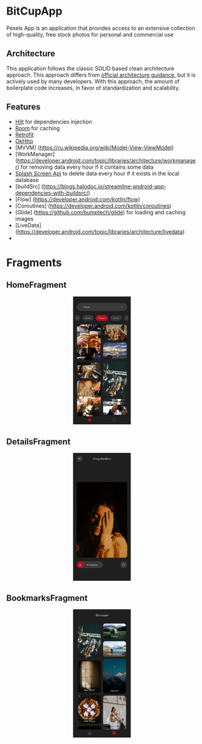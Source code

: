 # BitCupApp
Pexels App is an application that provides access to an extensive collection of high-quality, free stock photos for personal and commercial use

## Architecture
This application follows the classic SOLID based clean architecture approach. This approach differs from
[official architecture guidance](https://developer.android.com/topic/architecture), but it is actively used by many developers.
With this approach, the amount of boilerplate code increases, in favor of standardization and scalability.

## Features
- [Hilt](https://developer.android.com/training/dependency-injection/hilt-android) for dependencies injection
- [Room](https://developer.android.com/training/data-storage/room) for caching
- [Retrofit](https://square.github.io/retrofit/) 
- [OkHttp](https://square.github.io/okhttp/)
- [MVVM] (https://ru.wikipedia.org/wiki/Model-View-ViewModel)
- [WorkManager] (https://developer.android.com/topic/libraries/architecture/workmanager) for removing data every hour if it contains some data
- [Splash Screen Api](https://developer.android.com/develop/ui/views/launch/splash-screen) to delete data every hour if it exists in the local database
- [buildSrc] (https://blogs.halodoc.io/streamline-android-app-dependencies-with-buildsrc/)
- [Flow] (https://developer.android.com/kotlin/flow)
- [Coroutines] (https://developer.android.com/kotlin/coroutines)
- [Glide] (https://github.com/bumptech/glide) for loading and caching images
- [LiveData] (https://developer.android.com/topic/libraries/architecture/livedata)
- 
# Fragments

## **HomeFragment**

<p align="center">
<img  src="./images_readme/HomeFragment.jpg" width="30%">
</p>

## **DetailsFragment**

<p align="center">
<img  src="./images_readme/DetailsFragment.jpg" width="30%">
</p>

## **BookmarksFragment**

<p align="center">
<img  src="./images_readme/BookmarksFragment.jpg" width="30%">
</p>
